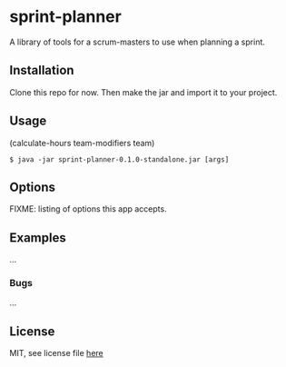 # sprint-planner

A library of tools for a scrum-masters to use when planning a sprint. 

## Installation

Clone this repo for now.  Then make the jar and import it to your project.

## Usage

(calculate-hours team-modifiers team)

    $ java -jar sprint-planner-0.1.0-standalone.jar [args]

## Options

FIXME: listing of options this app accepts.

## Examples

...

### Bugs

...



## License

MIT, see license file [here](LICENSE)
